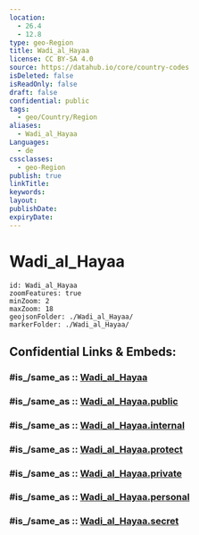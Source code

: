 ```yaml
---
location:
  - 26.4
  - 12.8
type: geo-Region
title: Wadi_al_Hayaa
license: CC BY-SA 4.0
source: https://datahub.io/core/country-codes
isDeleted: false
isReadOnly: false
draft: false
confidential: public
tags:
  - geo/Country/Region
aliases:
  - Wadi_al_Hayaa
Languages:
  - de
cssclasses:
  - geo-Region
publish: true
linkTitle:
keywords:
layout:
publishDate:
expiryDate:
---
```


# Wadi_al_Hayaa

```leaflet
id: Wadi_al_Hayaa
zoomFeatures: true 
minZoom: 2 
maxZoom: 18
geojsonFolder: ./Wadi_al_Hayaa/
markerFolder: ./Wadi_al_Hayaa/
```


## Confidential Links & Embeds: 

### #is_/same_as :: [Wadi_al_Hayaa](/_Standards/Earth/Continent/Africa/Africa~North/Libya/Districs~Libya/Wadi_al_Hayaa.md) 

### #is_/same_as :: [Wadi_al_Hayaa.public](/_public/Earth/Continent/Africa/Africa~North/Libya/Districs~Libya/Wadi_al_Hayaa.public.md) 

### #is_/same_as :: [Wadi_al_Hayaa.internal](/_internal/Earth/Continent/Africa/Africa~North/Libya/Districs~Libya/Wadi_al_Hayaa.internal.md) 

### #is_/same_as :: [Wadi_al_Hayaa.protect](/_protect/Earth/Continent/Africa/Africa~North/Libya/Districs~Libya/Wadi_al_Hayaa.protect.md) 

### #is_/same_as :: [Wadi_al_Hayaa.private](/_private/Earth/Continent/Africa/Africa~North/Libya/Districs~Libya/Wadi_al_Hayaa.private.md) 

### #is_/same_as :: [Wadi_al_Hayaa.personal](/_personal/Earth/Continent/Africa/Africa~North/Libya/Districs~Libya/Wadi_al_Hayaa.personal.md) 

### #is_/same_as :: [Wadi_al_Hayaa.secret](/_secret/Earth/Continent/Africa/Africa~North/Libya/Districs~Libya/Wadi_al_Hayaa.secret.md)

